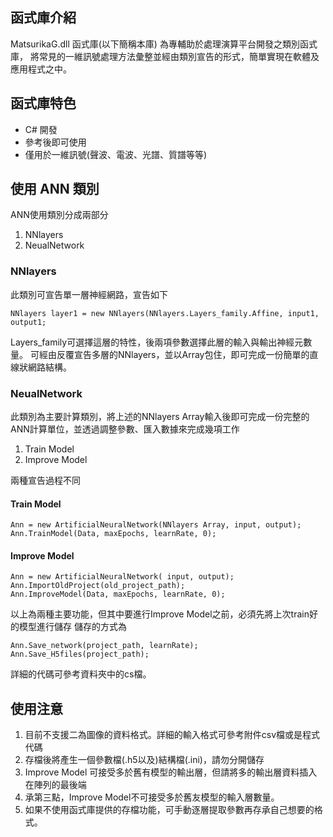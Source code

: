 
## 函式庫介紹
MatsurikaG.dll 函式庫(以下簡稱本庫) 為專輔助於處理演算平台開發之類別函式庫，
將常見的一維訊號處理方法彙整並經由類別宣告的形式，簡單實現在軟體及應用程式之中。

## 函式庫特色
* C# 開發
* 參考後即可使用
* 僅用於一維訊號(聲波、電波、光譜、質譜等等)

## 使用 ANN 類別
ANN使用類別分成兩部分
1. NNlayers 
2. NeualNetwork

### NNlayers
此類別可宣告單一層神經網路，宣告如下

```
NNlayers layer1 = new NNlayers(NNlayers.Layers_family.Affine, input1, output1;
```

Layers_family可選擇這層的特性，後兩項參數選擇此層的輸入與輸出神經元數量。
可經由反覆宣告多層的NNlayers，並以Array包住，即可完成一份簡單的直線狀網路結構。

### NeualNetwork
此類別為主要計算類別，將上述的NNlayers Array輸入後即可完成一份完整的ANN計算單位，並透過調整參數、匯入數據來完成幾項工作
1. Train Model
2. Improve Model

兩種宣告過程不同

#### Train Model

```
Ann = new ArtificialNeuralNetwork(NNlayers Array, input, output);
Ann.TrainModel(Data, maxEpochs, learnRate, 0);
```

#### Improve Model

```
Ann = new ArtificialNeuralNetwork( input, output);
Ann.ImportOldProject(old_project_path);
Ann.ImproveModel(Data, maxEpochs, learnRate, 0);
```

以上為兩種主要功能，但其中要進行Improve Model之前，必須先將上次train好的模型進行儲存
儲存的方式為

```
Ann.Save_network(project_path, learnRate);
Ann.Save_H5files(project_path);

```
詳細的代碼可參考資料夾中的cs檔。

## 使用注意
1. 目前不支援二為圖像的資料格式。詳細的輸入格式可參考附件csv檔或是程式代碼
2. 存檔後將產生一個參數檔(.h5以及)結構檔(.ini)，請勿分開儲存
3. Improve Model 可接受多於舊有模型的輸出層，但請將多的輸出層資料插入在陣列的最後端
4. 承第三點，Improve Model不可接受多於舊友模型的輸入層數量。
5. 如果不使用函式庫提供的存檔功能，可手動逐層提取參數再存承自己想要的格式。




